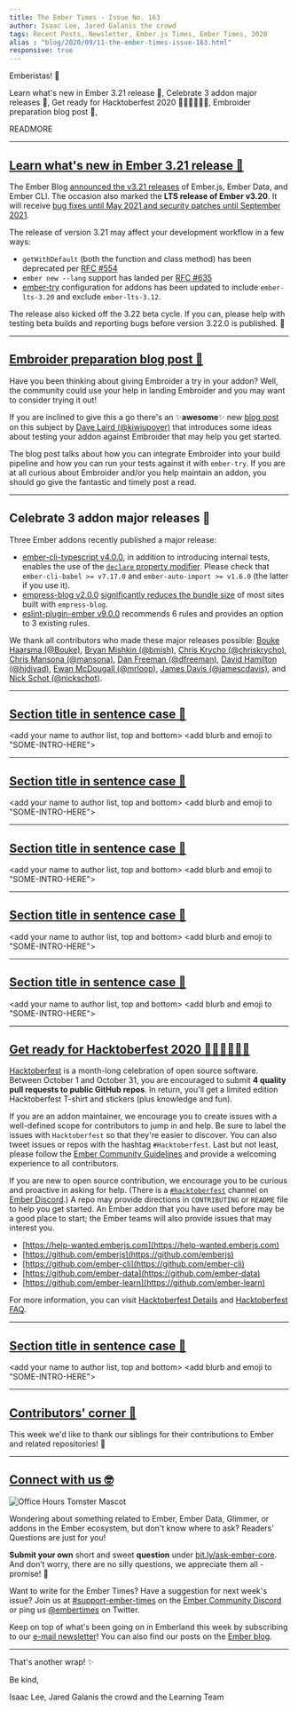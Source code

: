 ```yaml
---
title: The Ember Times - Issue No. 163
author: Isaac Lee, Jared Galanis the crowd
tags: Recent Posts, Newsletter, Ember.js Times, Ember Times, 2020
alias : "blog/2020/09/11-the-ember-times-issue-163.html"
responsive: true
---
```


<SAYING-HELLO-IN-YOUR-FAVORITE-LANGUAGE> Emberistas! 🐹

Learn what's new in Ember 3.21 release 🎉,
Celebrate 3 addon major releases 🌟,
Get ready for Hacktoberfest 2020 👩🏽‍💻🧑🏽‍💻,
Embroider preparation blog post 📖,

READMORE

---

## [Learn what's new in Ember 3.21 release 🎉](https://blog.emberjs.com/2020/09/02/ember-3-21-released.html)

The Ember Blog [announced the v3.21 releases](https://blog.emberjs.com/2020/09/02/ember-3-21-released.html) of Ember.js, Ember Data, and Ember CLI. The occasion also marked the **LTS release of Ember v3.20**. It will receive [bug fixes until May 2021 and security patches until September 2021](https://emberjs.com/releases/lts).

The release of version 3.21 may affect your development workflow in a few ways:

- `getWithDefault` (both the function and class method) has been deprecated per [RFC #554](https://github.com/emberjs/rfcs/blob/master/text/0554-deprecate-getwithdefault.md)
- `ember new --lang` support has landed per [RFC #635](https://github.com/emberjs/rfcs/blob/master/text/0635-ember-new-lang.md)
- [ember-try](https://github.com/ember-cli/ember-try) configuration for addons has been updated to include `ember-lts-3.20` and exclude `ember-lts-3.12`.

The release also kicked off the 3.22 beta cycle. If you can, please help with testing beta builds and reporting bugs before version 3.22.0 is published. 💜

---

## [Embroider preparation blog post 📖](https://medium.com/@kiwiupover/embroider-preparation-14d59edafc0b)

Have you been thinking about giving Embroider a try in your addon? Well, the community could use your help in landing Embroider and you may want to consider trying it out! 

If you are inclined to give this a go there's an ✨**awesome**✨ new [blog post](https://medium.com/@kiwiupover/embroider-preparation-14d59edafc0b) on this subject by [Dave Laird (@kiwiupover)](https://github.com/kiwiupover) that introduces some ideas about testing your addon against Embroider that may help you get started.

The blog post talks about how you can integrate Embroider into your build pipeline and how you can run your tests against it with `ember-try`. If you are at all curious about Embroider and/or you help maintain an addon, you should go give the fantastic and timely post a read.

---

## Celebrate 3 addon major releases 🌟

Three Ember addons recently published a major release:

- [ember-cli-typescript v4.0.0](https://github.com/typed-ember/ember-cli-typescript/releases/tag/v4.0.0), in addition to introducing internal tests, enables the use of the [`declare` property modifier](https://www.typescriptlang.org/docs/handbook/release-notes/typescript-3-7.html#the-usedefineforclassfields-flag-and-the-declare-property-modifier). Please check that `ember-cli-babel >= v7.17.0` and `ember-auto-import >= v1.6.0` (the latter if you use it).
- [empress-blog v2.0.0](https://github.com/empress/empress-blog/releases/tag/v2.0.0) [significantly reduces the bundle size](https://twitter.com/real_ate/status/1301536390845534208) of most sites built with `empress-blog`. 
- [eslint-plugin-ember v9.0.0](https://github.com/ember-cli/eslint-plugin-ember/releases/tag/v9.0.0) recommends 6 rules and provides an option to 3 existing rules.

We thank all contributors who made these major releases possible: [Bouke Haarsma (@Bouke)](https://github.com/Bouke), [Bryan Mishkin (@bmish)](https://github.com/bmish), [Chris Krycho (@chriskrycho)](https://github.com/chriskrycho), [Chris Mansona (@mansona)](https://github.com/mansona), [Dan Freeman (@dfreeman)](https://github.com/dfreeman), [David Hamilton (@hjdivad)](https://github.com/hjdivad), [Ewan McDougall (@mrloop)](https://github.com/mrloop), [James Davis (@jamescdavis)](https://github.com/jamescdavis), and [Nick Schot (@nickschot)](https://github.com/nickschot).

---

## [Section title in sentence case 🐹](section-url)

<change section title emoji>
<consider adding some bold to your paragraph>
<please include link to external article/repo/etc in paragraph / body text, not just header title above>

<add your name to author list, top and bottom>
<add blurb and emoji to "SOME-INTRO-HERE">

---

## [Section title in sentence case 🐹](section-url)

<change section title emoji>
<consider adding some bold to your paragraph>
<please include link to external article/repo/etc in paragraph / body text, not just header title above>

<add your name to author list, top and bottom>
<add blurb and emoji to "SOME-INTRO-HERE">

---

## [Section title in sentence case 🐹](section-url)

<change section title emoji>
<consider adding some bold to your paragraph>
<please include link to external article/repo/etc in paragraph / body text, not just header title above>

<add your name to author list, top and bottom>
<add blurb and emoji to "SOME-INTRO-HERE">

---

## [Section title in sentence case 🐹](section-url)

<change section title emoji>
<consider adding some bold to your paragraph>
<please include link to external article/repo/etc in paragraph / body text, not just header title above>

<add your name to author list, top and bottom>
<add blurb and emoji to "SOME-INTRO-HERE">

---

## [Section title in sentence case 🐹](section-url)

<change section title emoji>
<consider adding some bold to your paragraph>
<please include link to external article/repo/etc in paragraph / body text, not just header title above>

<add your name to author list, top and bottom>
<add blurb and emoji to "SOME-INTRO-HERE">

---

## [Get ready for Hacktoberfest 2020 👩🏽‍💻🧑🏽‍💻](https://hacktoberfest.digitalocean.com/)

[Hacktoberfest](https://hacktoberfest.digitalocean.com/) is a month-long celebration of open source software. Between October 1 and October 31, you are encouraged to submit **4 quality pull requests to public GitHub repos**. In return, you'll get a limited edition Hacktoberfest T-shirt and stickers (plus knowledge and fun).

If you are an addon maintainer, we encourage you to create issues with a well-defined scope for contributors to jump in and help. Be sure to label the issues with `Hacktoberfest` so that they're easier to discover. You can also tweet issues or repos with the hashtag `#Hacktoberfest`. Last but not least, please follow the [Ember Community Guidelines](https://emberjs.com/guidelines) and provide a welcoming experience to all contributors.

If you are new to open source contribution, we encourage you to be curious and proactive in asking for help. (There is a [`#hacktoberfest`](https://discord.com/channels/480462759797063690/496453502298750988) channel on [Ember Discord](https://discord.gg/emberjs).) A repo may provide directions in `CONTRIBUTING` or `README` file to help you get started. An Ember addon that you have used before may be a good place to start; the Ember teams will also provide issues that may interest you.

- [https://help-wanted.emberjs.com](https://help-wanted.emberjs.com)
- [https://github.com/emberjs](https://github.com/emberjs)
- [https://github.com/ember-cli](https://github.com/ember-cli)
- [https://github.com/ember-data](https://github.com/ember-data)
- [https://github.com/ember-learn](https://github.com/ember-learn)

For more information, you can visit [Hacktoberfest Details](https://hacktoberfest.digitalocean.com/details) and [Hacktoberfest FAQ](https://hacktoberfest.digitalocean.com/faq).

---

## [Section title in sentence case 🐹](section-url)

<change section title emoji>
<consider adding some bold to your paragraph>
<please include link to external article/repo/etc in paragraph / body text, not just header title above>

<add your name to author list, top and bottom>
<add blurb and emoji to "SOME-INTRO-HERE">

---

## [Contributors' corner 👏](https://guides.emberjs.com/release/contributing/repositories/)

<p>This week we'd like to thank our siblings for their contributions to Ember and related repositories! 💖</p>

---

## [Connect with us 🤓](https://docs.google.com/forms/d/e/1FAIpQLScqu7Lw_9cIkRtAiXKitgkAo4xX_pV1pdCfMJgIr6Py1V-9Og/viewform)

<div class="blog-row">
  <img class="float-right small transparent padded" alt="Office Hours Tomster Mascot" title="Readers' Questions" src="/images/tomsters/officehours.png" />

  <p>Wondering about something related to Ember, Ember Data, Glimmer, or addons in the Ember ecosystem, but don't know where to ask? Readers’ Questions are just for you!</p>

  <p><strong>Submit your own</strong> short and sweet <strong>question</strong> under <a href="https://bit.ly/ask-ember-core" target="rq">bit.ly/ask-ember-core</a>. And don’t worry, there are no silly questions, we appreciate them all - promise! 🤞</p>

  <p>Want to write for the Ember Times? Have a suggestion for next week's issue? Join us at <a href="https://discordapp.com/channels/480462759797063690/485450546887786506">#support-ember-times</a> on the <a href="https://discordapp.com/invite/zT3asNS">Ember Community Discord</a> or ping us <a href="https://twitter.com/embertimes">@embertimes</a> on Twitter.</p>

  <p>Keep on top of what's been going on in Emberland this week by subscribing to our <a href="https://the-emberjs-times.ongoodbits.com/">e-mail newsletter</a>! You can also find our posts on the <a href="https://emberjs.com/blog/tags/newsletter.html">Ember blog</a>.</p>
</div>

---

That's another wrap! ✨

Be kind,

Isaac Lee, Jared Galanis the crowd and the Learning Team

